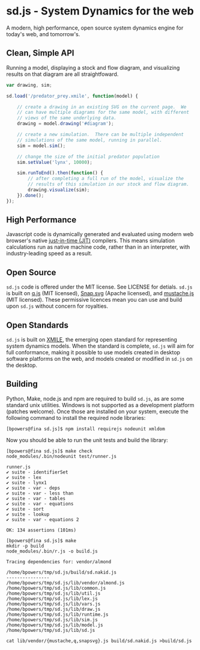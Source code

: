 sd.js - System Dynamics for the web
===================================

A modern, high performance, open source system dynamics engine for
today's web, and tomorrow's.

Clean, Simple API
-----------------

Running a model, displaying a stock and flow diagram, and visualizing
results on that diagram are all straightfoward.

```Javascript
var drawing, sim;

sd.load('/predator_prey.xmile', function(model) {

    // create a drawing in an existing SVG on the current page.  We
    // can have multiple diagrams for the same model, with different
    // views of the same underlying data.
    drawing = model.drawing('#diagram');

    // create a new simulation.  There can be multiple independent
    // simulations of the same model, running in parallel.
    sim = model.sim();

    // change the size of the initial predator population
    sim.setValue('lynx', 10000);

    sim.runToEnd().then(function() {
        // after completing a full run of the model, visualize the
        // results of this simulation in our stock and flow diagram.
        drawing.visualize(sim);
    }).done();
});
```

High Performance
----------------

Javascript code is dynamically generated and evaluated using modern
web browser's native
[just-in-time (JIT)](https://en.wikipedia.org/wiki/Just-in-time_compilation)
compilers.  This means simulation calculations run as native machine
code, rather than in an interpreter, with industry-leading speed as a
result.

Open Source
-----------

`sd.js` code is offered under the MIT license.  See LICENSE for
detials.  `sd.js` is built on
[q.js](http://documentup.com/kriskowal/q/) (MIT licensed),
[Snap.svg](http://snapsvg.io/) (Apache licensed), and
[mustache.js](https://github.com/janl/mustache.js) (MIT licensed).
These permissive licences mean you can use and build upon `sd.js`
without concern for royalties.

Open Standards
--------------

`sd.js` is built on
[XMILE](https://www.oasis-open.org/committees/tc_home.php?wg_abbrev=xmile),
the emerging open standard for representing system dynamics models.
When the standard is complete, `sd.js` will aim for full conformance,
making it possible to use models created in desktop software platforms
on the web, and models created or modified in `sd.js` on the desktop.

Building
--------

Python, Make, node.js and npm are required to build `sd.js`, as are
some standard unix utilities.  Windows is not supported as a
development platform (patches welcome).  Once those are installed on
your system, execute the following command to install the required
node libraries:

    [bpowers@fina sd.js]$ npm install requirejs nodeunit xmldom

Now you should be able to run the unit tests and build the library:

```
[bpowers@fina sd.js]$ make check
node_modules/.bin/nodeunit test/runner.js

runner.js
✔ suite - identifierSet
✔ suite - lex
✔ suite - lynx1
✔ suite - var - deps
✔ suite - var - less than
✔ suite - var - tables
✔ suite - var - equations
✔ suite - sort
✔ suite - lookup
✔ suite - var - equations 2

OK: 134 assertions (101ms)

[bpowers@fina sd.js]$ make
mkdir -p build
node_modules/.bin/r.js -o build.js

Tracing dependencies for: vendor/almond

/home/bpowers/tmp/sd.js/build/sd.nakid.js
----------------
/home/bpowers/tmp/sd.js/lib/vendor/almond.js
/home/bpowers/tmp/sd.js/lib/common.js
/home/bpowers/tmp/sd.js/lib/util.js
/home/bpowers/tmp/sd.js/lib/lex.js
/home/bpowers/tmp/sd.js/lib/vars.js
/home/bpowers/tmp/sd.js/lib/draw.js
/home/bpowers/tmp/sd.js/lib/runtime.js
/home/bpowers/tmp/sd.js/lib/sim.js
/home/bpowers/tmp/sd.js/lib/model.js
/home/bpowers/tmp/sd.js/lib/sd.js

cat lib/vendor/{mustache,q,snapsvg}.js build/sd.nakid.js >build/sd.js
```
